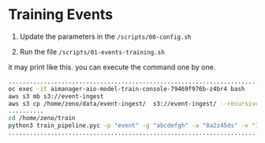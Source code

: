 # Training Events

1. Update the parameters in the `/scripts/00-config.sh`

2. Run the file `/scripts/01-events-training.sh`

it may print like this. you can execute the command one by one.

```bash
........................................................................
oc exec -it aimanager-aio-model-train-console-79469f976b-z4br4 bash
aws s3 mb s3://event-ingest
aws s3 cp /home/zeno/data/event-ingest/  s3://event-ingest/ --recursive
..........
cd /home/zeno/train
python3 train_pipeline.pyc -p "event" -g "abcdefgh" -a "8a2z45ds" -v "1"
........................................................................

```

